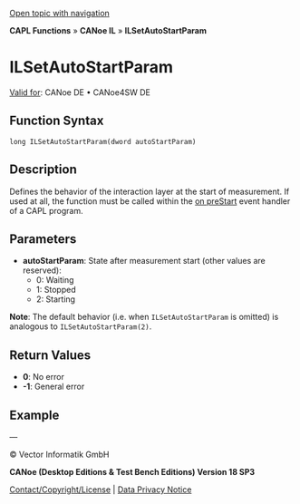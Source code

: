 [Open topic with navigation](../../../../../CANoeDEFamily.htm#Topics/CAPLFunctions/CANoeIL/Functions/CAPLfunctionILILSetAutoStartParam.md)

**CAPL Functions** » **CANoe IL** » **ILSetAutoStartParam**

# ILSetAutoStartParam

[Valid for](../../../Shared/FeatureAvailability.md): CANoe DE • CANoe4SW DE

## Function Syntax

```
long ILSetAutoStartParam(dword autoStartParam)
```

## Description

Defines the behavior of the interaction layer at the start of measurement. If used at all, the function must be called within the [on preStart](../../Other/EventProcedures/CAPLfunctionsEventproceduresMeasurementSystem.md) event handler of a CAPL program.

## Parameters

- **autoStartParam**: State after measurement start (other values are reserved):
  - 0: Waiting
  - 1: Stopped
  - 2: Starting

**Note**: The default behavior (i.e. when `ILSetAutoStartParam` is omitted) is analogous to `ILSetAutoStartParam(2)`.

## Return Values

- **0**: No error
- **-1**: General error

## Example

—

© Vector Informatik GmbH

**CANoe (Desktop Editions & Test Bench Editions) Version 18 SP3**

[Contact/Copyright/License](../../../Shared/ContactCopyrightLicense.md) | [Data Privacy Notice](https://www.vector.com/int/en/company/get-info/privacy-policy/)